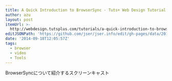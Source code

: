 ```yaml
---
title: A Quick Introduction to BrowserSync - Tuts+ Web Design Tutorial
author: azu
layout: post
itemUrl: >-
  http://webdesign.tutsplus.com/tutorials/a-quick-introduction-to-browsersync--cms-22135
editJSONPath: 'https://github.com/jser/jser.info/edit/gh-pages/data/2014/09/index.json'
date: '2014-09-18T12:05:57Z'
tags:
  - browser
  - video
  - Tools
---
```

BrowserSyncについて紹介するスクリーンキャスト
